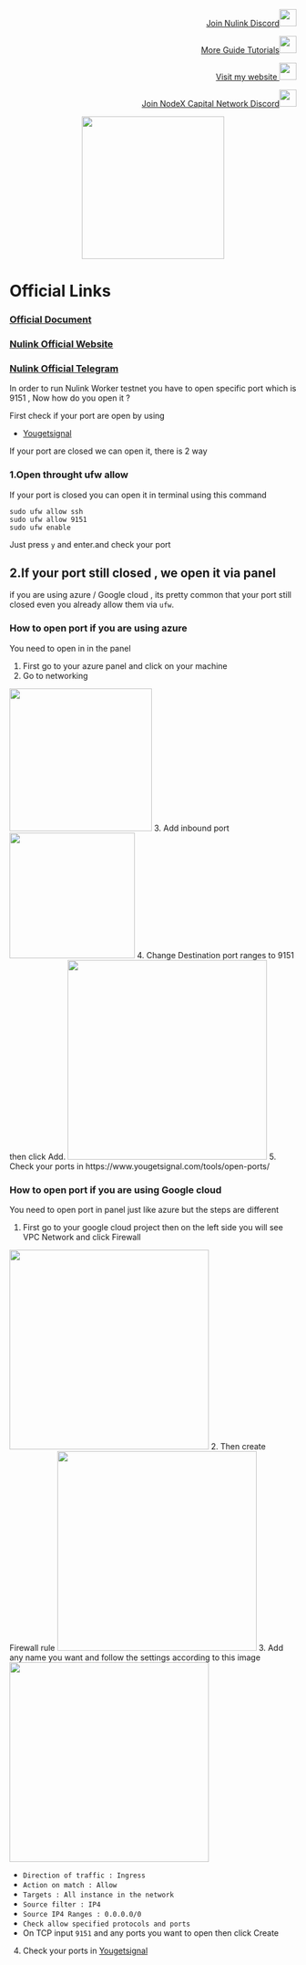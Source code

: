 </p>
<p style="font-size:14px" align="right">
<a href="https://discord.gg/HqBRaeR96N" target="_blank">Join Nulink Discord<img src="https://user-images.githubusercontent.com/50621007/176236430-53b0f4de-41ff-41f7-92a1-4233890a90c8.png" width="30"/></a>
</p>

<p style="font-size:14px" align="right">
<a href="https://github.com/elangrr/testnet_manuals" target="_blank">More Guide Tutorials<img src="https://avatars.githubusercontent.com/u/34649601?v=4" width="30"/></a>
</p>

<p style="font-size:14px" align="right">
<a href="https://indonode.dev/" target="_blank">Visit my website <img src="https://avatars.githubusercontent.com/u/34649601?v=4" width="30"/></a>
</p>

</p>
<p style="font-size:14px" align="right">
<a href="https://discord.gg/gru6MuGPgP" target="_blank">Join NodeX Capital Network Discord<img src="https://user-images.githubusercontent.com/50621007/176236430-53b0f4de-41ff-41f7-92a1-4233890a90c8.png" width="30"/></a>
</p>

<p align="center">
 <img height="250" height="auto" src="https://user-images.githubusercontent.com/107190154/190568136-14f5a7d8-5b15-46fb-8132-4d38a0779171.gif">
</p>

# Official Links
### [Official Document](https://docs.nulink.org/products/testnet)
### [Nulink Official Website](https://www.nulink.org/)
### [Nulink Official Telegram](https://t.me/NuLinkChannel)

In order to run Nulink Worker testnet you have to open specific port which is 9151 , Now how do you open it ? 


First check if your port are open by using 
- [Yougetsignal](https://www.yougetsignal.com/tools/open-ports/)

If your port are closed we can open it, there is 2 way
### 1.Open throught ufw allow
If your port is closed you can open it in terminal using this command 
```
sudo ufw allow ssh
sudo ufw allow 9151
sudo ufw enable
```
Just press `y` and enter.and check your port

## 2.If your port still closed , we open it via panel
if you are using azure / Google cloud , its pretty common that your port still closed even you already allow them via `ufw`.

### How to open port if you are using azure
You need to open in in the panel
1. First go to your azure panel and click on your machine
2. Go to networking
<img height="250" height="auto" src="https://user-images.githubusercontent.com/34649601/195009179-fc7dde4a-5e4f-4fc2-a98c-a4064287d013.png">
3. Add inbound port
<img height="220" height="auto" src="https://user-images.githubusercontent.com/34649601/195009637-90b22908-b38e-4e1c-bf13-2b7ad26344b7.png">
4. Change Destination port ranges to 9151 then click Add.
<img height="350" height="auto" src="https://user-images.githubusercontent.com/34649601/195009892-3efac651-ccc8-47d4-b655-27b0ca530f6c.png">
5. Check your ports in https://www.yougetsignal.com/tools/open-ports/

### How to open port if you are using Google cloud
You need to open port in panel just like azure but the steps are different
1. First go to your google cloud project then on the left side you will see VPC Network and click Firewall
<img height="350" height="auto" src="https://user-images.githubusercontent.com/34649601/195010456-42ec04fe-559d-4788-9638-080435ba3d43.png">
2. Then create Firewall rule
<img height="350" height="auto" src="https://user-images.githubusercontent.com/34649601/195010642-17a29a6e-4807-46ed-9c39-ff421279929d.png">
3. Add any name you want and follow the settings according to this image
<img height="350" height="auto" src="https://user-images.githubusercontent.com/34649601/195010937-ffe6743b-5b56-4d26-bbaa-4eb7b6f569ba.png">

- `Direction of traffic : Ingress`
- `Action on match : Allow`
- `Targets : All instance in the network`
- `Source filter : IP4`
- `Source IP4 Ranges : 0.0.0.0/0`
- `Check allow specified protocols and ports`
- On TCP input `9151` and any ports you want to open then click Create
4. Check your ports in [Yougetsignal](https://www.yougetsignal.com/tools/open-ports/)



